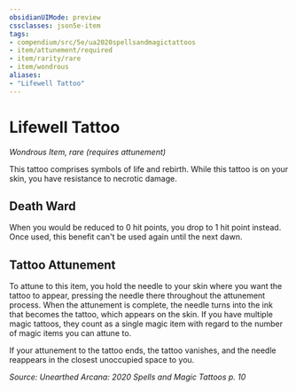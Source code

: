 ```yaml
---
obsidianUIMode: preview
cssclasses: json5e-item
tags:
- compendium/src/5e/ua2020spellsandmagictattoos
- item/attunement/required
- item/rarity/rare
- item/wondrous
aliases: 
- "Lifewell Tattoo"
---
```

# Lifewell Tattoo
*Wondrous Item, rare (requires attunement)*  


This tattoo comprises symbols of life and rebirth. While this tattoo is on your skin, you have resistance to necrotic damage.

## Death Ward

When you would be reduced to 0 hit points, you drop to 1 hit point instead. Once used, this benefit can't be used again until the next dawn.

## Tattoo Attunement

To attune to this item, you hold the needle to your skin where you want the tattoo to appear, pressing the needle there throughout the attunement process. When the attunement is complete, the needle turns into the ink that becomes the tattoo, which appears on the skin. If you have multiple magic tattoos, they count as a single magic item with regard to the number of magic items you can attune to.

If your attunement to the tattoo ends, the tattoo vanishes, and the needle reappears in the closest unoccupied space to you.

*Source: Unearthed Arcana: 2020 Spells and Magic Tattoos p. 10*